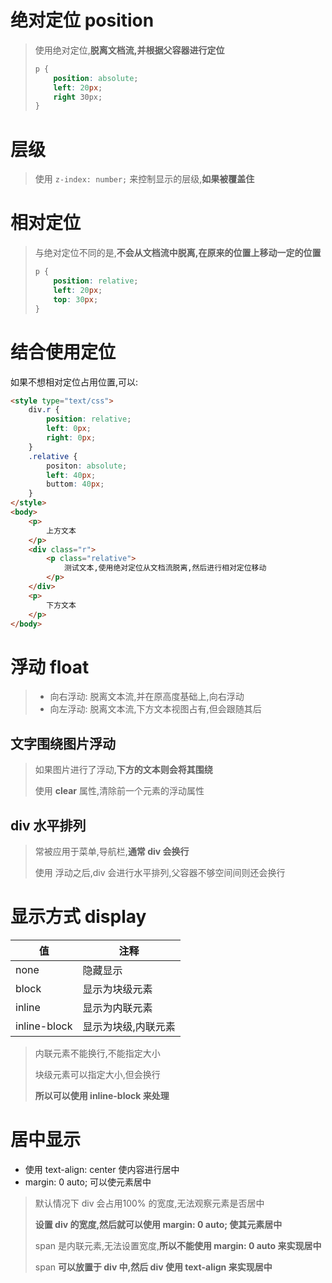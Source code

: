 # 绝对定位 position

>   使用绝对定位,**脱离文档流,并根据父容器进行定位**
>
>   ```css
>   p {
>       position: absolute;
>       left: 20px;
>       right 30px;
>   }
>   ```

# 层级

>   使用 ```z-index: number;``` 来控制显示的层级,**如果被覆盖住**

# 相对定位

>   与绝对定位不同的是,**不会从文档流中脱离,在原来的位置上移动一定的位置**
>
>   ```css
>   p {
>       position: relative;
>       left: 20px;
>       top: 30px;
>   }
>   ```

# 结合使用定位

如果不想相对定位占用位置,可以:

```html
<style type="text/css">
    div.r {
        position: relative;
        left: 0px;
        right: 0px;
    }
    .relative {
        positon: absolute;
        left: 40px;
        buttom: 40px;
    }
</style>
<body>
    <p>
        上方文本
    </p>
    <div class="r">
        <p class="relative">
            测试文本,使用绝对定位从文档流脱离,然后进行相对定位移动
        </p>
    </div>
    <p>
        下方文本
    </p>
</body>
```

# 浮动 float

>   *   向右浮动:  脱离文本流,并在原高度基础上,向右浮动
>   *   向左浮动:  脱离文本流,下方文本视图占有,但会跟随其后

## 文字围绕图片浮动

>   如果图片进行了浮动,**下方的文本则会将其围绕**
>
>   使用 **clear** 属性,清除前一个元素的浮动属性

## div 水平排列

>   常被应用于菜单,导航栏,**通常 div 会换行**
>
>   使用 浮动之后,div 会进行水平排列,父容器不够空间间则还会换行

# 显示方式 display

| 值           | 注释                |
| ------------ | ------------------- |
| none         | 隐藏显示            |
| block        | 显示为块级元素      |
| inline       | 显示为内联元素      |
| inline-block | 显示为块级,内联元素 |

>   内联元素不能换行,不能指定大小
>
>   块级元素可以指定大小,但会换行
>
>   **所以可以使用 inline-block 来处理**

# 居中显示

*   使用 text-align: center  使内容进行居中
*   margin: 0 auto;  可以使元素居中

>   默认情况下 div 会占用100% 的宽度,无法观察元素是否居中
>
>   **设置 div 的宽度,然后就可以使用 margin: 0 auto;  使其元素居中**
>
>   span 是内联元素,无法设置宽度,**所以不能使用 margin: 0 auto 来实现居中**
>
>   span **可以放置于 div 中,然后 div 使用 text-align  来实现居中**

